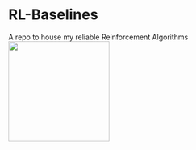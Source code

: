 # RL-Baselines
A repo to house my reliable Reinforcement Algorithms
<img align='center' src='https://www.kdnuggets.com/images/reinforcement-learning-fig1-700.jpg' width='200"'>

